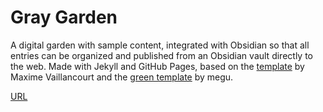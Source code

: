 
# Gray Garden

A digital garden with sample content, integrated with Obsidian so that all entries can be organized and published from an Obsidian vault directly to the web. Made with Jekyll and GitHub Pages, based on the [template](https://digital-garden-jekyll-template.netlify.app/) by Maxime Vaillancourt and the [green template](https://garden.megu.space/your-first-note.html#installation) by megu. 

[URL](https://rebecca-rui-gray-garden.netlify.app/)

